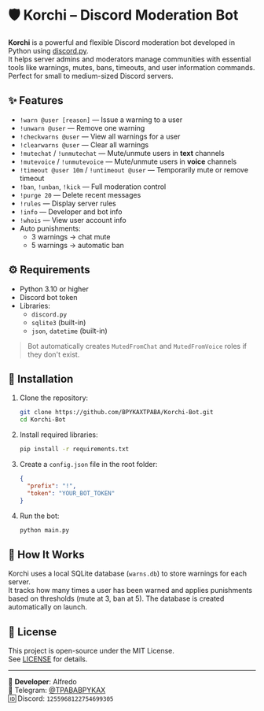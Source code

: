 # 🛡️ Korchi – Discord Moderation Bot

**Korchi** is a powerful and flexible Discord moderation bot developed in Python using [discord.py](https://github.com/Rapptz/discord.py).  
It helps server admins and moderators manage communities with essential tools like warnings, mutes, bans, timeouts, and user information commands. Perfect for small to medium-sized Discord servers.

## ✨ Features

- `!warn @user [reason]` — Issue a warning to a user  
- `!unwarn @user` — Remove one warning  
- `!checkwarns @user` — View all warnings for a user  
- `!clearwarns @user` — Clear all warnings  
- `!mutechat` / `!unmutechat` — Mute/unmute users in **text** channels  
- `!mutevoice` / `!unmutevoice` — Mute/unmute users in **voice** channels  
- `!timeout @user 10m` / `!untimeout @user` — Temporarily mute or remove timeout  
- `!ban`, `!unban`, `!kick` — Full moderation control  
- `!purge 20` — Delete recent messages  
- `!rules` — Display server rules  
- `!info` — Developer and bot info  
- `!whois` — View user account info  
- Auto punishments:
  - 3 warnings → chat mute  
  - 5 warnings → automatic ban

## ⚙️ Requirements

- Python 3.10 or higher  
- Discord bot token  
- Libraries:
  - `discord.py`
  - `sqlite3` (built-in)
  - `json`, `datetime` (built-in)

> Bot automatically creates `MutedFromChat` and `MutedFromVoice` roles if they don't exist.

## 🚀 Installation

1. Clone the repository:
    ```bash
    git clone https://github.com/BPYKAXTPABA/Korchi-Bot.git
    cd Korchi-Bot
    ```

2. Install required libraries:
    ```bash
    pip install -r requirements.txt
    ```

3. Create a `config.json` file in the root folder:
    ```json
    {
      "prefix": "!",
      "token": "YOUR_BOT_TOKEN"
    }
    ```

4. Run the bot:
    ```bash
    python main.py
    ```

## 🧠 How It Works

Korchi uses a local SQLite database (`warns.db`) to store warnings for each server.  
It tracks how many times a user has been warned and applies punishments based on thresholds (mute at 3, ban at 5). The database is created automatically on launch.

## 📄 License

This project is open-source under the MIT License.  
See [LICENSE](LICENSE) for details.

---

👤 **Developer**: Alfredo  
📨 Telegram: [@TPABABPYKAX](https://t.me/TPABABPYKAX)  
🆔 Discord: `1255968122754699305`

